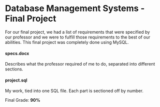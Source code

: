 # Database Management Systems - Final Project

For our final project, we had a list of requirements that were specified by our professor and we were to fulfill those requirements to the best of our abilities. This final project was completely done using MySQL. 

#### specs.docx
Describes what the professor required of me to do, separated into different sections.

#### project.sql
My work, tied into one SQL file. Each part is sectioned off by number.

Final Grade: **90%**
